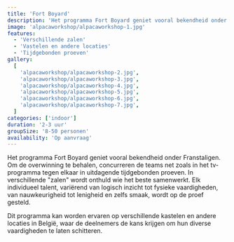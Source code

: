 ```yaml
---
title: 'Fort Boyard'
description: 'Het programma Fort Boyard geniet vooral bekendheid onder Franstaligen'
image: 'alpacaworkshop/alpacaworkshop-1.jpg'
features:
  - 'Verschillende zalen'
  - 'Vastelen en andere locaties'
  - 'Tijdgebonden proeven'
gallery:
  [
    'alpacaworkshop/alpacaworkshop-2.jpg',
    'alpacaworkshop/alpacaworkshop-3.jpg',
    'alpacaworkshop/alpacaworkshop-4.jpg',
    'alpacaworkshop/alpacaworkshop-5.jpg',
    'alpacaworkshop/alpacaworkshop-6.jpg',
    'alpacaworkshop/alpacaworkshop-7.jpg',
  ]
categories: ['indoor']
duration: '2-3 uur'
groupSize: '8-50 personen'
availability: 'Op aanvraag'
---
```


Het programma Fort Boyard geniet vooral bekendheid onder Franstaligen. Om de overwinning te behalen, concurreren de teams net zoals in het tv-programma tegen elkaar in uitdagende tijdgebonden proeven. In verschillende "zalen" wordt onthuld wie het beste samenwerkt. Elk individueel talent, variërend van logisch inzicht tot fysieke vaardigheden, van nauwkeurigheid tot lenigheid en zelfs smaak, wordt op de proef gesteld.

Dit programma kan worden ervaren op verschillende kastelen en andere locaties in België, waar de deelnemers de kans krijgen om hun diverse vaardigheden te laten schitteren.
